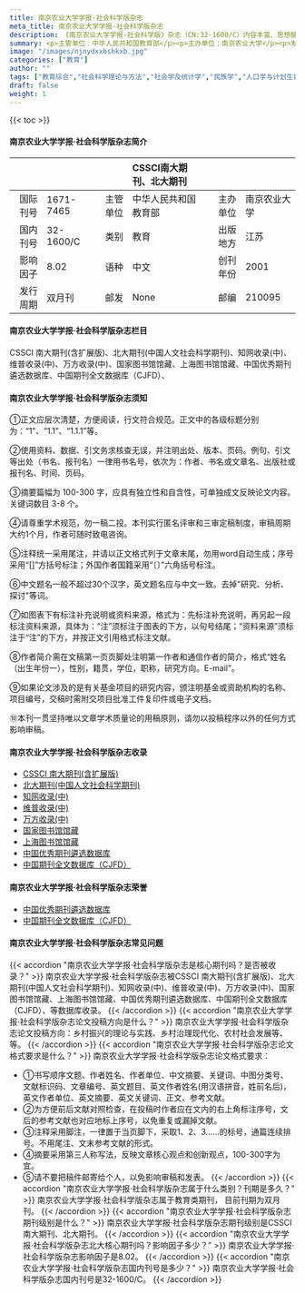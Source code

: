 ```yaml
---
title: 南京农业大学学报·社会科学版杂志
meta_title: 南京农业大学学报·社会科学版杂志
description: 《南京农业大学学报·社会科学版》杂志（CN:32-1600/C）内容丰富、思想健康，2001年创刊，目前以双月刊形式发行，刊物对外积极扩大宣传，致力于提高杂志质量与影响。其常设栏目包括“农村社会发展”“农民问题”“农业经济”“土地问题”“乡村治理现代化”等，重点关注乡村振兴的理论与实践、农村土地制度改革、农村金融、生态经济与环境治理等具有政策性、现实性并具有一定学术性和理论高度的研究。 作为一本具有广泛影响力的学术期刊，《南京农业大学学报·社会科学版》入选了多项权威期刊目录，包括CSSCI来源期刊、全国中文核心期刊、国家社科基金资助期刊、教育部名栏工程期刊、人大复印资料重要转载来源期刊等。2021年，该期刊首次入选“中国最具国际影响力学术期刊”，其国际影响力指数（CI值）为58.994。此外，期刊还多次获得“全国高校社科名刊”“华东地区优秀期刊奖”等荣誉。 《南京农业大学学报·社会科学版》依托南京农业大学的学科优势，突出“农”字特色，致力于推动农村社会经济研究和理论创新。期刊坚持正确的办刊方向，注重学术质量，为学者提供了一个高水平的学术交流平台。
summary: <p>主管单位：中华人民共和国教育部</p><p>主办单位：南京农业大学</p><p>发行级别：CSSCI南大期刊、北大期刊</p><p>发行周期：双月刊</p>
image: "/images/njnydxxbshkxb.jpg"
categories: ["教育"]
author: ""
tags: ["教育综合","社会科学理论与方法","社会学及统计学","民族学","人口学与计划生育","人才学与劳动科学","教育理论与教育管理","学前教育","初等教育","中等教育","高等教育","职业教育","成人教育与特殊教育","体育",]
draft: false
weight: 1
---
```


{{< toc >}}

#### 南京农业大学学报·社会科学版杂志简介
|               |                               |               | CSSCI南大期刊、北大期刊        |               |                           |
| ------------: | :---------------------------- | ------------: | :---------------------------- | ------------: | :------------------------ |
| 国际刊号      | 1671-7465   | 主管单位      | 中华人民共和国教育部     | 主办单位      | 南京农业大学     |
| 国内刊号      | 32-1600/C        | 类别          | 教育       | 出版地方      | 江苏           |
| 影响因子      | 8.02        | 语种          | 中文             | 创刊年份      | 2001    |
| 发行周期      | 双月刊    | 邮发          | None              | 邮编          | 210095      |

#### 南京农业大学学报·社会科学版杂志栏目
<span>CSSCI 南大期刊(含扩展版)</span>、<span>北大期刊(中国人文社会科学期刊)</span>、<span>知网收录(中)</span>、<span>维普收录(中)</span>、<span>万方收录(中)</span>、<span>国家图书馆馆藏</span>、<span>上海图书馆馆藏</span>、<span>中国优秀期刊遴选数据库</span>、<span>中国期刊全文数据库（CJFD）</span>、

#### 南京农业大学学报·社会科学版杂志须知
<p><p>
	①正文应层次清楚，方便阅读，行文符合规范。正文中的各级标题分别为：“1”、“1.1”、“1.1.1”等。
</p><p>
	②使用资料、数据、引文务求核查无误，并注明出处、版本、页码。例句、引文等出处（书名、报刊名）一律用书名号，依次为：作者、书名或文章名、出版社或报刊名、时间、页码。
</p><p>
	③摘要篇幅为 100-300 字，应具有独立性和自含性，可单独成文反映论文内容。关键词数目 3-8 个。
</p><p>
	④请尊重学术规范，勿一稿二投。本刊实行匿名评审和三审定稿制度，审稿周期大约1个月，作者可随时致电咨询。
</p><p>
	⑤注释统一采用尾注，并请以正文格式列于文章末尾，勿用word自动生成；序号采用“[]”方括号标注；外国作者国籍采用“〔〕”六角括号标注。
</p><p>
	⑥中文题名一般不超过30个汉字，英文题名应与中文一致。去掉"研究、分析、探讨"等词。
</p><p>
	⑦如图表下有标注补充说明或资料来源，格式为：先标注补充说明，再另起一段标注资料来源，具体为：“注”须标注于图表的下方，以句号结尾；“资料来源”须标注于“注”的下方，并按正文引用格式标注文献。
</p><p>
	⑧作者简介需在文稿第一页页脚处注明第一作者和通信作者的简介，格式“姓名（出生年份一），性别，籍贯，学位，职称，研究方向。E-mail”。
</p><p>
	⑨如果论文涉及的是有关基金项目的研究内容，颁注明基金或资助机构的名称、项目编号，交稿时需附交项目批准工件复印件或电子文档。
</p><p>
	⑩本刊一贯坚持唯以文章学术质量论的用稿原则，请勿以投稿程序以外的任何方式影响审稿。
</p></p>


#### 南京农业大学学报·社会科学版杂志收录
<ul>
    <li class="inline-block">
        <a class="bg-theme-light hover:bg-primary dark:bg-darkmode-theme-light dark:hover:bg-darkmode-primary dark:hover:text-dark m-1 block rounded px-3 py-1 hover:text-white" href="#南京农业大学学报·社会科学版杂志收录">
        CSSCI 南大期刊(含扩展版)
        </a>
    </li>
    <li class="inline-block">
        <a class="bg-theme-light hover:bg-primary dark:bg-darkmode-theme-light dark:hover:bg-darkmode-primary dark:hover:text-dark m-1 block rounded px-3 py-1 hover:text-white" href="#南京农业大学学报·社会科学版杂志收录">
        北大期刊(中国人文社会科学期刊)
        </a>
    </li>
    <li class="inline-block">
        <a class="bg-theme-light hover:bg-primary dark:bg-darkmode-theme-light dark:hover:bg-darkmode-primary dark:hover:text-dark m-1 block rounded px-3 py-1 hover:text-white" href="#南京农业大学学报·社会科学版杂志收录">
        知网收录(中)
        </a>
    </li>
    <li class="inline-block">
        <a class="bg-theme-light hover:bg-primary dark:bg-darkmode-theme-light dark:hover:bg-darkmode-primary dark:hover:text-dark m-1 block rounded px-3 py-1 hover:text-white" href="#南京农业大学学报·社会科学版杂志收录">
        维普收录(中)
        </a>
    </li>
    <li class="inline-block">
        <a class="bg-theme-light hover:bg-primary dark:bg-darkmode-theme-light dark:hover:bg-darkmode-primary dark:hover:text-dark m-1 block rounded px-3 py-1 hover:text-white" href="#南京农业大学学报·社会科学版杂志收录">
        万方收录(中)
        </a>
    </li>
    <li class="inline-block">
        <a class="bg-theme-light hover:bg-primary dark:bg-darkmode-theme-light dark:hover:bg-darkmode-primary dark:hover:text-dark m-1 block rounded px-3 py-1 hover:text-white" href="#南京农业大学学报·社会科学版杂志收录">
        国家图书馆馆藏
        </a>
    </li>
    <li class="inline-block">
        <a class="bg-theme-light hover:bg-primary dark:bg-darkmode-theme-light dark:hover:bg-darkmode-primary dark:hover:text-dark m-1 block rounded px-3 py-1 hover:text-white" href="#南京农业大学学报·社会科学版杂志收录">
        上海图书馆馆藏
        </a>
    </li>
    <li class="inline-block">
        <a class="bg-theme-light hover:bg-primary dark:bg-darkmode-theme-light dark:hover:bg-darkmode-primary dark:hover:text-dark m-1 block rounded px-3 py-1 hover:text-white" href="#南京农业大学学报·社会科学版杂志收录">
        中国优秀期刊遴选数据库
        </a>
    </li>
    <li class="inline-block">
        <a class="bg-theme-light hover:bg-primary dark:bg-darkmode-theme-light dark:hover:bg-darkmode-primary dark:hover:text-dark m-1 block rounded px-3 py-1 hover:text-white" href="#南京农业大学学报·社会科学版杂志收录">
        中国期刊全文数据库（CJFD）
        </a>
    </li>
</ul>



#### 南京农业大学学报·社会科学版杂志荣誉
<ul>
    <li class="inline-block">
        <a class="bg-theme-light hover:bg-primary dark:bg-darkmode-theme-light dark:hover:bg-darkmode-primary dark:hover:text-dark m-1 block rounded px-3 py-1 hover:text-white" href="#南京农业大学学报·社会科学版杂志荣誉">
        中国优秀期刊遴选数据库
        </a>
    </li>
    <li class="inline-block">
        <a class="bg-theme-light hover:bg-primary dark:bg-darkmode-theme-light dark:hover:bg-darkmode-primary dark:hover:text-dark m-1 block rounded px-3 py-1 hover:text-white" href="#南京农业大学学报·社会科学版杂志荣誉">
        中国期刊全文数据库（CJFD）
        </a>
    </li>
</ul>












#### 南京农业大学学报·社会科学版杂志常见问题
{{< accordion "南京农业大学学报·社会科学版杂志是核心期刊吗？是否被收录？" >}}
南京农业大学学报·社会科学版杂志被CSSCI 南大期刊(含扩展版)、北大期刊(中国人文社会科学期刊)、知网收录(中)、维普收录(中)、万方收录(中)、国家图书馆馆藏、上海图书馆馆藏、中国优秀期刊遴选数据库、中国期刊全文数据库（CJFD）、等数据库收录。
{{< /accordion >}}
{{< accordion "南京农业大学学报·社会科学版杂志论文投稿方向是什么？" >}}
南京农业大学学报·社会科学版杂志论文投稿方向：乡村振兴的理论与实践、乡村治理现代化、农村社会发展等、等。
{{< /accordion >}}
{{< accordion "南京农业大学学报·社会科学版杂志论文格式要求是什么？" >}}
南京农业大学学报·社会科学版杂志论文格式要求：
- ①书写顺序文题、作者姓名、作者单位、中文摘要、关键词、中图分类号、文献标识码、文章编号、英文题目、英文作者姓名(用汉语拼音，姓前名后)，英文作者单位、英文摘要、英文关键词、正文、参考文献。
- ②为方便前后文献对照检查，在投稿时作者应在文内的右上角标注序号，文后的参考文献也对应地标上序号，以免重复或漏掉文献。
- ③注释采用脚注，一律置于当页脚下，采取1、2、3……的标号，通篇连续排号。不用尾注、文末参考文献的形式。
- ④摘要采用第三人称写法，反映文章核心观点和创新观点，100-300字为宜。
- ⑤请不要把稿件邮寄给个人，以免影响审稿和发表。
{{< /accordion >}}
{{< accordion "南京农业大学学报·社会科学版杂志属于什么类别？刊期是多久？" >}}
南京农业大学学报·社会科学版杂志属于教育类期刊， 目前刊期为双月刊。
{{< /accordion >}}
{{< accordion "南京农业大学学报·社会科学版杂志期刊级别是什么？" >}}
南京农业大学学报·社会科学版杂志期刊级别是CSSCI南大期刊、北大期刊。
{{< /accordion >}}
{{< accordion "南京农业大学学报·社会科学版杂志北大核心期刊吗？影响因子多少？" >}}
南京农业大学学报·社会科学版杂志影响因子是8.02。
{{< /accordion >}}
{{< accordion "南京农业大学学报·社会科学版杂志国内刊号是多少？" >}}
南京农业大学学报·社会科学版杂志国内刊号是32-1600/C。
{{< /accordion >}}